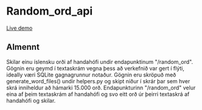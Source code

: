 # Random_ord_api
[Live demo](https://random-ord.osc-fr1.scalingo.io/random_ord)

## Almennt
Skilar einu íslensku orði af handahófi undir endapunktinum "/random_ord". Gögnin eru geymd í textaskrám vegna þess að verkefnið var gert í flýti, ideally 
væri SQLite gagnagrunnur notaður. Gögnin eru skröpuð með generate_word_files() undir helpers.py og skipt niður í skrár þar sem hver skrá inniheldur að hámarki
15.000 orð. Endapunkturinn "/random_ord" velur eina af þeim textaskrám af handahófi og svo eitt orð úr þeirri textaskrá af handahófi og skilar.
